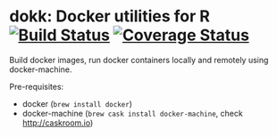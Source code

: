dokk: Docker utilities for R [![Build Status](https://travis-ci.org/kirillseva/dokk.svg?branch=master)](https://travis-ci.org/kirillseva/dokk) [![Coverage Status](https://coveralls.io/repos/kirillseva/dokk/badge.svg)](https://coveralls.io/r/kirillseva/dokk)
===========

Build docker images, run docker containers locally and remotely using docker-machine.

Pre-requisites:
* docker (```brew install docker```)
* docker-machine (```brew cask install docker-machine```, check http://caskroom.io)
